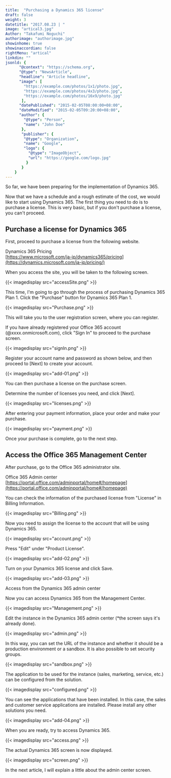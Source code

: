 ```yaml
---
title:  "Purchasing a Dynamics 365 license"
draft: false
weight: 3
datetitle: "2017.08.23 | "
image: "artical3.jpg"
Author: "Takafumi Noguchi"
authorimage: "authorimage.jpg"
showinhome: true
showinaccordian: false
rightMenu: "artical"
linkdin: ""
jsonld: {
      "@context": "https://schema.org",
      "@type": "NewsArticle",
      "headline": "Article headline",
      "image": [
        "https://example.com/photos/1x1/photo.jpg",
        "https://example.com/photos/4x3/photo.jpg",
        "https://example.com/photos/16x9/photo.jpg"
       ],
      "datePublished": "2015-02-05T08:00:00+08:00",
      "dateModified": "2015-02-05T09:20:00+08:00",
      "author": {
        "@type": "Person",
        "name": "John Doe"
       },
       "publisher": {
        "@type": "Organization",
        "name": "Google",
        "logo": {
          "@type": "ImageObject",
          "url": "https://google.com/logo.jpg"
         }
       }
    }
---
```


<!-- Intro  -->
So far, we have been preparing for the implementation of Dynamics 365.

Now that we have a schedule and a rough estimate of the cost, we would like to start using Dynamics 365. The first thing you need to do is to purchase a license. This is very basic, but if you don't purchase a license, you can't proceed.


## Purchase a license for Dynamics 365
First, proceed to purchase a license from the following website.

Dynamics 365 Pricing     
[https://www.microsoft.com/ja-jp/dynamics365/pricing](https://dynamics.microsoft.com/ja-jp/pricing/)

When you access the site, you will be taken to the following screen.

<!-- Image= accessSite.png -->
{{< imagedisplay src="accessSite.png" >}}

This time, I'm going to go through the process of purchasing Dynamics 365 Plan 1.
Click the "Purchase" button for Dynamics 365 Plan 1.
<!-- Image= Purchase.png -->
{{< imagedisplay src="Purchase.png" >}}

This will take you to the user registration screen, where you can register.

If you have already registered your Office 365 account (@xxxx.onmicrosoft.com), click "Sign In" to proceed to the purchase screen.
<!-- Image= signIn.png -->
{{< imagedisplay src="signIn.png" >}}

Register your account name and password as shown below, and then proceed to [Next] to create your account.
<!-- Image= add-01.png -->
{{< imagedisplay src="add-01.png" >}}


You can then purchase a license on the purchase screen.

Determine the number of licenses you need, and click [Next].
<!-- Image= licenses.png -->
{{< imagedisplay src="licenses.png" >}}


After entering your payment information, place your order and make your purchase.
<!-- Image= payment.png -->
{{< imagedisplay src="payment.png" >}}


Once your purchase is complete, go to the next step.

## Access the Office 365 Management Center
After purchase, go to the Office 365 administrator site.

Office 365 Admin center    
[https://portal.office.com/adminportal/home#/homepage](https://portal.office.com/adminportal/home#/homepage)

You can check the information of the purchased license from "License" in Billing Information.
<!-- Image= Billing.png -->
{{< imagedisplay src="Billing.png" >}}


Now you need to assign the license to the account that will be using Dynamics 365.
<!-- Image= account.png -->
{{< imagedisplay src="account.png" >}}

Press "Edit" under "Product License".
<!-- Image= add-02.png -->
{{< imagedisplay src="add-02.png" >}}


Turn on your Dynamics 365 license and click Save.
<!-- Image= add-03.png -->
{{< imagedisplay src="add-03.png" >}}


Access from the Dynamics 365 admin center

Now you can access Dynamics 365 from the Management Center.
<!-- Image= Management.png -->
{{< imagedisplay src="Management.png" >}}


Edit the instance in the Dynamics 365 admin center (*the screen says it's already done).
<!-- Imnage= admin.png -->
{{< imagedisplay src="admin.png" >}}


In this way, you can set the URL of the instance and whether it should be a production environment or a sandbox. It is also possible to set security groups.
<!-- Image= sandbox.png -->
{{< imagedisplay src="sandbox.png" >}}


The application to be used for the instance (sales, marketing, service, etc.) can be configured from the solution.
<!-- Image= configured.png -->
{{< imagedisplay src="configured.png" >}}


You can see the applications that have been installed. In this case, the sales and customer service applications are installed. Please install any other solutions you need.

<!-- Image= add-04.png -->
{{< imagedisplay src="add-04.png" >}}


When you are ready, try to access Dynamics 365.
<!-- Image= access.png -->
{{< imagedisplay src="access.png" >}}


The actual Dynamics 365 screen is now displayed.
<!-- Image= screen.png -->
{{< imagedisplay src="screen.png" >}}


In the next article, I will explain a little about the admin center screen.